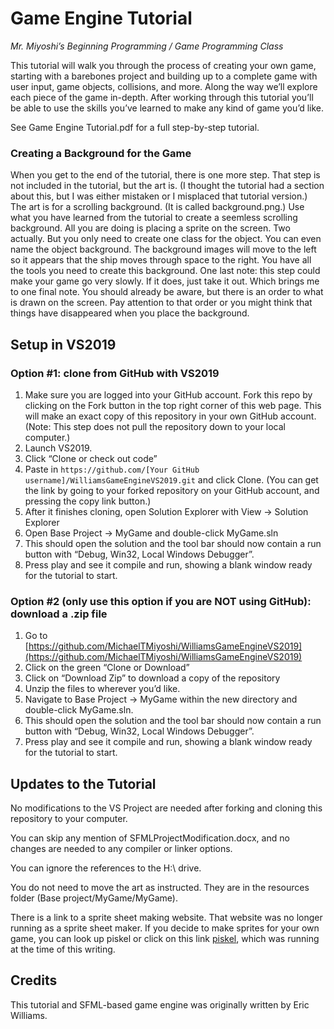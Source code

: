 # Game Engine Tutorial
*Mr. Miyoshi’s Beginning Programming / Game Programming Class*

This tutorial will walk you through the process of creating your own game, starting with a barebones project and building up to a 
complete game with user input, game objects, collisions, and more. Along the way we’ll explore each piece of the game in-depth. 
After working through this tutorial you’ll be able to use the skills you’ve learned to make any kind of game you’d like.

See Game Engine Tutorial.pdf for a full step-by-step tutorial.

### Creating a Background for the Game

When you get to the end of the tutorial, there is one more step.  That step is not included in the tutorial, but the art is.  (I thought the tutorial had a section about this, but I was either mistaken or I misplaced that tutorial version.)  The art is for a scrolling background.  (It is called background.png.)  Use what you have learned from the tutorial to create a seemless scrolling background.  All you are doing is placing a sprite on the screen.  Two actually.  But you only need to create one class for the object.  You can even name the object background.  The background images will move to the left so it appears that the ship moves through space to the right.  You have all the tools you need to create this background.  One last note: this step could make your game go very slowly.  If it does, just take it out.  Which brings me to one final note.  You should already be aware, but there is an order to what is drawn on the screen.  Pay attention to that order or you might think that things have disappeared when you place the background.

## Setup in VS2019

### Option #1: clone from GitHub with VS2019

1) Make sure you are logged into your GitHub account.  Fork this repo by clicking on the Fork button in the top right corner of this web page.  This will make an exact copy of this repository in your own GitHub account.  (Note: This step does not pull the repository down to your local computer.)
1) Launch VS2019.
1) Click “Clone or check out code”
1) Paste in `https://github.com/[Your GitHub username]/WilliamsGameEngineVS2019.git` and click Clone.  (You can get the link by going to your forked repository on your GitHub account, and pressing the copy link button.)
1) After it finishes cloning, open Solution Explorer with View -> Solution Explorer
1) Open Base Project -> MyGame and double-click MyGame.sln
1) This should open the solution and the tool bar should now contain a run button with “Debug, Win32, Local Windows Debugger”.
1) Press play and see it compile and run, showing a blank window ready for the tutorial to start.

### Option #2 (only use this option if you are NOT using GitHub): download a .zip file

1) Go to [https://github.com/MichaelTMiyoshi/WilliamsGameEngineVS2019](https://github.com/MichaelTMiyoshi/WilliamsGameEngineVS2019)
1) Click on the green “Clone or Download”
1) Click on “Download Zip” to download a copy of the repository
1) Unzip the files to wherever you’d like.
1) Navigate to Base Project -> MyGame within the new directory and double-click MyGame.sln.
1) This should open the solution and the tool bar should now contain a run button with “Debug, Win32, Local Windows Debugger”.
1) Press play and see it compile and run, showing a blank window ready for the tutorial to start.


## Updates to the Tutorial

No modifications to the VS Project are needed after forking and cloning this repository to your computer.

You can skip any mention of SFMLProjectModification.docx, and no changes are needed to any compiler or linker options.

You can ignore the references to the H:\ drive.

You do not need to move the art as instructed.  They are in the resources folder (Base project/MyGame/MyGame).

There is a link to a sprite sheet making website.  That website was no longer running as a sprite sheet maker.  If you decide to make sprites for your own game, you can look up piskel or click on this link [piskel](https://www.piskelapp.com), which was running at the time of this writing.

## Credits

This tutorial and SFML-based game engine was originally written by Eric Williams.
  
